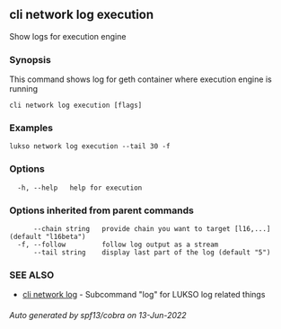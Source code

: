 ## cli network log execution

Show logs for execution engine

### Synopsis

This command shows log for geth container where execution engine is running

```
cli network log execution [flags]
```

### Examples

```
lukso network log execution --tail 30 -f
```

### Options

```
  -h, --help   help for execution
```

### Options inherited from parent commands

```
      --chain string   provide chain you want to target [l16,...] (default "l16beta")
  -f, --follow         follow log output as a stream
      --tail string    display last part of the log (default "5")
```

### SEE ALSO

* [cli network log](cli_network_log.md)	 - Subcommand "log" for LUKSO log related things

###### Auto generated by spf13/cobra on 13-Jun-2022
